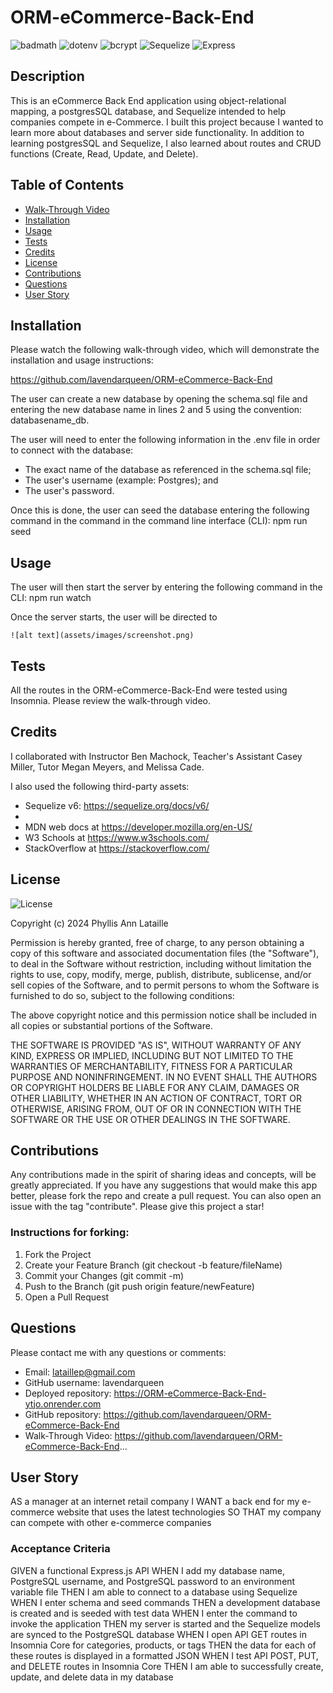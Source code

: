 # ORM-eCommerce-Back-End

![badmath](https://img.shields.io/github/languages/top/lernantino/badmath) ![dotenv](https://img.shields.io/badge/dotenv-16.4.5-green) ![bcrypt](https://img.shields.io/badge/bcrypt-5.1.1-violet) ![Sequelize](https://img.shields.io/badge/Sequelize-v6.37.3-blue) ![Express](https://img.shields.io/badge/Express-4.19.2-green)

## Description

This is an eCommerce Back End application using object-relational mapping, a postgresSQL database, and Sequelize intended to help companies compete in e-Commerce. I built this project because I wanted to learn more about databases and server side functionality. In addition to learning postgresSQL and Sequelize, I also learned about routes and CRUD functions (Create, Read, Update, and Delete).

## Table of Contents

- [Walk-Through Video](#walk-through-video)
- [Installation](#installation)
- [Usage](#usage)
- [Tests](#tests)
- [Credits](#credits)
- [License](#license)
- [Contributions](#contributions)
- [Questions](#questions)
- [User Story](#user-story)

## Installation

Please watch the following walk-through video, which will demonstrate the installation and usage instructions:

https://github.com/lavendarqueen/ORM-eCommerce-Back-End

The user can create a new database by opening the schema.sql file and entering the new database name in lines 2 and 5 using the convention: databasename_db.

The user will need to enter the following information in the .env file in order to connect with the database:

- The exact name of the database as referenced in the schema.sql file;
- The user's username (example: Postgres); and
- The user's password.

Once this is done, the user can seed the database entering the following command in the command in the command line interface (CLI): npm run seed

## Usage

The user will then start the server by entering the following command in the CLI:
npm run watch

Once the server starts, the user will be directed to

    ![alt text](assets/images/screenshot.png)

## Tests

All the routes in the ORM-eCommerce-Back-End were tested using Insomnia. Please review the walk-through video.

## Credits

I collaborated with Instructor Ben Machock, Teacher's Assistant Casey Miller, Tutor Megan Meyers, and Melissa Cade.

I also used the following third-party assets:

- Sequelize v6: https://sequelize.org/docs/v6/
- 
- MDN web docs at https://developer.mozilla.org/en-US/
- W3 Schools at https://www.w3schools.com/
- StackOverflow at https://stackoverflow.com/

## License

![License](https://img.shields.io/badge/License-MIT-blue.svg)

Copyright (c) 2024 Phyllis Ann Lataille

Permission is hereby granted, free of charge, to any person obtaining a copy
of this software and associated documentation files (the "Software"), to deal
in the Software without restriction, including without limitation the rights
to use, copy, modify, merge, publish, distribute, sublicense, and/or sell
copies of the Software, and to permit persons to whom the Software is
furnished to do so, subject to the following conditions:

The above copyright notice and this permission notice shall be included in all
copies or substantial portions of the Software.

THE SOFTWARE IS PROVIDED "AS IS", WITHOUT WARRANTY OF ANY KIND, EXPRESS OR
IMPLIED, INCLUDING BUT NOT LIMITED TO THE WARRANTIES OF MERCHANTABILITY,
FITNESS FOR A PARTICULAR PURPOSE AND NONINFRINGEMENT. IN NO EVENT SHALL THE
AUTHORS OR COPYRIGHT HOLDERS BE LIABLE FOR ANY CLAIM, DAMAGES OR OTHER
LIABILITY, WHETHER IN AN ACTION OF CONTRACT, TORT OR OTHERWISE, ARISING FROM,
OUT OF OR IN CONNECTION WITH THE SOFTWARE OR THE USE OR OTHER DEALINGS IN THE
SOFTWARE.

## Contributions

Any contributions made in the spirit of sharing ideas and concepts, will be greatly appreciated. If you have any suggestions that would make this app better, please fork the repo and create a pull request. You can also open an issue with the tag "contribute". Please give this project a star!

### Instructions for forking:

1. Fork the Project
2. Create your Feature Branch (git checkout -b feature/fileName)
3. Commit your Changes (git commit -m)
4. Push to the Branch (git push origin feature/newFeature)
5. Open a Pull Request

## Questions

Please contact me with any questions or comments:

- Email: lataillep@gmail.com
- GitHub username: lavendarqueen
- Deployed repository: https://ORM-eCommerce-Back-End-ytjo.onrender.com
- GitHub repository: https://github.com/lavendarqueen/ORM-eCommerce-Back-End
- Walk-Through Video: https://github.com/lavendarqueen/ORM-eCommerce-Back-End...

## User Story

AS a manager at an internet retail company
I WANT a back end for my e-commerce website that uses the latest technologies
SO THAT my company can compete with other e-commerce companies

### Acceptance Criteria

GIVEN a functional Express.js API
WHEN I add my database name, PostgreSQL username, and PostgreSQL password to an environment variable file
THEN I am able to connect to a database using Sequelize
WHEN I enter schema and seed commands
THEN a development database is created and is seeded with test data
WHEN I enter the command to invoke the application
THEN my server is started and the Sequelize models are synced to the PostgreSQL database
WHEN I open API GET routes in Insomnia Core for categories, products, or tags
THEN the data for each of these routes is displayed in a formatted JSON
WHEN I test API POST, PUT, and DELETE routes in Insomnia Core
THEN I am able to successfully create, update, and delete data in my database
